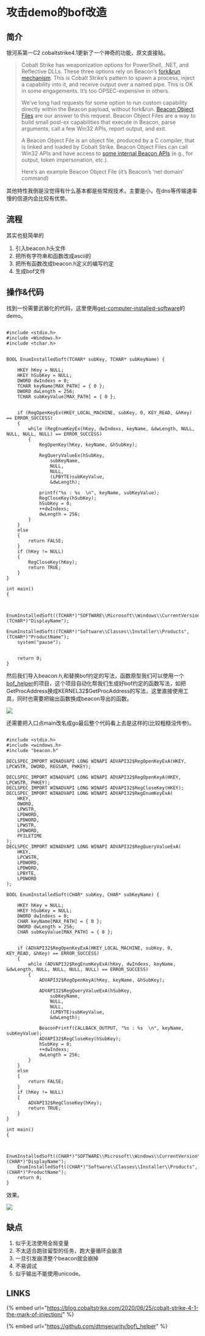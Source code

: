 # 攻击demo的bof改造

## 简介

银河系第一C2 cobaltstrike4.1更新了一个神奇的功能，原文直接贴。

> Cobalt Strike has weaponization options for PowerShell, .NET, and Reflective DLLs. These three options rely on Beacon’s [fork&run mechanism](https://youtu.be/Pb6yvcB2aYw?t=620). This is Cobalt Strike’s pattern to spawn a process, inject a capability into it, and receive output over a named pipe. This is OK in some engagements. It’s too OPSEC-expensive in others.
>
> We’ve long had requests for some option to run custom capability directly within the Beacon payload, without fork&run. [Beacon Object Files](https://www.cobaltstrike.com/help-beacon-object-files) are our answer to this request. Beacon Object Files are a way to build small post-ex capabilities that execute in Beacon, parse arguments, call a few Win32 APIs, report output, and exit.
>
> A Beacon Object File is an object file, produced by a C compiler, that is linked and loaded by Cobalt Strike. Beacon Object Files can call Win32 APIs and have access to [some internal Beacon APIs](https://www.cobaltstrike.com/downloads/beacon.h) \(e.g., for output, token impersonation, etc.\).
>
> Here’s an example Beacon Object File \(it’s Beacon’s ‘net domain’ command\)

其他特性我倒是没觉得有什么基本都是些常规技术，主要是小，在dns等传输速率慢的信道内会比较有优势。

## 流程

其实也挺简单的

1. 引入beacon.h头文件
2. 把所有字符串和函数改成ascii的
3. 把所有函数改成beacon.h定义的编写约定
4. 生成bof文件

## 操作&代码

找到一份需要武器化的代码，这里使用[get-computer-installed-software](../persistence/get-computer-installed-software.md)的demo。

```text

#include <stdio.h>
#include <Windows.h>
#include <tchar.h>


BOOL EnumInstalledSoft(TCHAR* subKey, TCHAR* subKeyName) {

	HKEY hKey = NULL;
	HKEY hSubKey = NULL;
	DWORD dwIndexs = 0;
	TCHAR keyName[MAX_PATH] = { 0 };
	DWORD dwLength = 256;
	TCHAR subKeyValue[MAX_PATH] = { 0 };


	if (RegOpenKeyEx(HKEY_LOCAL_MACHINE, subKey, 0, KEY_READ, &hKey) == ERROR_SUCCESS)
	{
		while (RegEnumKeyEx(hKey, dwIndexs, keyName, &dwLength, NULL, NULL, NULL, NULL) == ERROR_SUCCESS)
		{
			RegOpenKey(hKey, keyName, &hSubKey);

			RegQueryValueEx(hSubKey,
				subKeyName,
				NULL,
				NULL,
				(LPBYTE)subKeyValue,
				&dwLength);

			printf("%s : %s  \n", keyName, subKeyValue);
			RegCloseKey(hSubKey);
			hSubKey = 0;
			++dwIndexs;
			dwLength = 256;
		}
	}
	else
	{
		return FALSE;
	}
	if (hKey != NULL)
	{
		RegCloseKey(hKey);
		return TRUE;
	}
}

int main()
{


	EnumInstalledSoft((TCHAR*)"SOFTWARE\\Microsoft\\Windows\\CurrentVersion\\Uninstall",(TCHAR*)"DisplayName");
	EnumInstalledSoft((TCHAR*)"Software\\Classes\\Installer\\Products", (TCHAR*)"ProductName");
	system("pause");


	return 0;
}
```

然后我们导入beacon.h,和替换bof约定的写法，函数原型我们可以使用一个[bof\_helper](https://github.com/dtmsecurity/bof_helper)的项目，这个项目自动化帮我们生成好bof约定的函数写法，如把GetProcAddress换成KERNEL32$GetProcAddress的写法，这里直接使用工具，同时也需要把输出函数换成beacon导出的函数。

![](../.gitbook/assets/image%20%28179%29.png)

还需要把入口点main改名成go最后整个代码看上去是这样的\(比较粗糙没传参\)。

```text

#include <stdio.h>
#include <windows.h>
#include "beacon.h"

DECLSPEC_IMPORT WINADVAPI LONG WINAPI ADVAPI32$RegOpenKeyExA(HKEY, LPCWSTR, DWORD, REGSAM, PHKEY);

DECLSPEC_IMPORT WINADVAPI LONG WINAPI ADVAPI32$RegOpenKeyA(HKEY, LPCWSTR, PHKEY);
DECLSPEC_IMPORT WINADVAPI LONG WINAPI ADVAPI32$RegCloseKey(HKEY);
DECLSPEC_IMPORT WINADVAPI LONG WINAPI ADVAPI32$RegEnumKeyExA(
	HKEY,
	DWORD,
	LPWSTR,
	LPDWORD,
	LPDWORD,
	LPWSTR,
	LPDWORD,
	PFILETIME
);
DECLSPEC_IMPORT WINADVAPI LONG WINAPI ADVAPI32$RegQueryValueExA(
	HKEY,
	LPCWSTR,
	LPDWORD,
	LPDWORD,
	LPBYTE,
	LPDWORD
);

BOOL EnumInstalledSoft(CHAR* subKey, CHAR* subKeyName) {

	HKEY hKey = NULL;
	HKEY hSubKey = NULL;
	DWORD dwIndexs = 0;
	CHAR keyName[MAX_PATH] = { 0 };
	DWORD dwLength = 256;
	CHAR subKeyValue[MAX_PATH] = { 0 };


	if (ADVAPI32$RegOpenKeyExA(HKEY_LOCAL_MACHINE, subKey, 0, KEY_READ, &hKey) == ERROR_SUCCESS)
	{
		while (ADVAPI32$RegEnumKeyExA(hKey, dwIndexs, keyName, &dwLength, NULL, NULL, NULL, NULL) == ERROR_SUCCESS)
		{
			ADVAPI32$RegOpenKeyA(hKey, keyName, &hSubKey);

			ADVAPI32$RegQueryValueExA(hSubKey,
				subKeyName,
				NULL,
				NULL,
				(LPBYTE)subKeyValue,
				&dwLength);

			BeaconPrintf(CALLBACK_OUTPUT, "%s : %s  \n", keyName, subKeyValue);
			ADVAPI32$RegCloseKey(hSubKey);
			hSubKey = 0;
			++dwIndexs;
			dwLength = 256;
		}
	}
	else
	{
		return FALSE;
	}
	if (hKey != NULL)
	{
		ADVAPI32$RegCloseKey(hKey);
		return TRUE;
	}
}

int main()
{


	EnumInstalledSoft((CHAR*)"SOFTWARE\\Microsoft\\Windows\\CurrentVersion\\Uninstall", (CHAR*)"DisplayName");
	EnumInstalledSoft((CHAR*)"Software\\Classes\\Installer\\Products", (CHAR*)"ProductName");
	return 0;
}
```

效果。

![](../.gitbook/assets/image%20%28180%29.png)

## 缺点

1. 似乎无法使用全局变量
2. 不太适合跑驻留型的任务，跑大量循环会崩溃
3. 一旦引发崩溃整个beacon就会崩掉
4. 不易调试
5. 似乎输出不能使用unicode。

## LINKS

{% embed url="https://blog.cobaltstrike.com/2020/06/25/cobalt-strike-4-1-the-mark-of-injection/" %}

{% embed url="https://github.com/dtmsecurity/bof\_helper" %}



